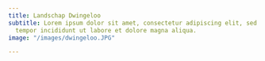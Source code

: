 ```yaml
---
title: Landschap Dwingeloo
subtitle: Lorem ipsum dolor sit amet, consectetur adipiscing elit, sed do eiusmod
  tempor incididunt ut labore et dolore magna aliqua.
image: "/images/dwingeloo.JPG"

---
```

